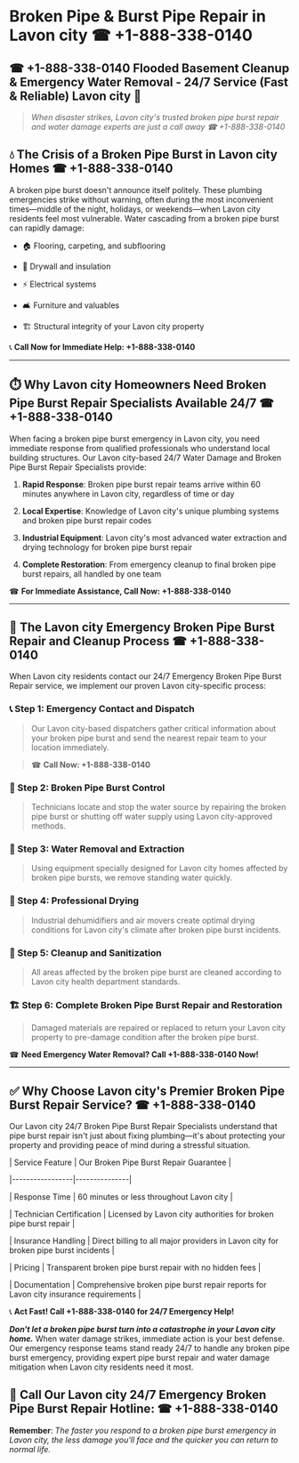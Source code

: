# Broken Pipe & Burst Pipe Repair in Lavon city ☎ +1-888-338-0140  
## ☎ +1-888-338-0140 Flooded Basement Cleanup & Emergency Water Removal - 24/7 Service (Fast & Reliable) Lavon city 🚨  

> *When disaster strikes, Lavon city's trusted broken pipe burst repair and water damage experts are just a call away ☎ +1-888-338-0140*  

## 💧 The Crisis of a Broken Pipe Burst in Lavon city Homes ☎ +1-888-338-0140  

A broken pipe burst doesn't announce itself politely. These plumbing emergencies strike without warning, often during the most inconvenient times—middle of the night, holidays, or weekends—when Lavon city residents feel most vulnerable. Water cascading from a broken pipe burst can rapidly damage:  

* 🏠 Flooring, carpeting, and subflooring  
* 🧱 Drywall and insulation  
* ⚡ Electrical systems  
* 🛋️ Furniture and valuables  
* 🏗️ Structural integrity of your Lavon city property  

📞 **Call Now for Immediate Help: +1-888-338-0140**  

---  

## ⏱️ Why Lavon city Homeowners Need Broken Pipe Burst Repair Specialists Available 24/7 ☎ +1-888-338-0140  

When facing a broken pipe burst emergency in Lavon city, you need immediate response from qualified professionals who understand local building structures. Our Lavon city-based 24/7 Water Damage and Broken Pipe Burst Repair Specialists provide:  

1. **Rapid Response**: Broken pipe burst repair teams arrive within 60 minutes anywhere in Lavon city, regardless of time or day  
2. **Local Expertise**: Knowledge of Lavon city's unique plumbing systems and broken pipe burst repair codes  
3. **Industrial Equipment**: Lavon city's most advanced water extraction and drying technology for broken pipe burst repair  
4. **Complete Restoration**: From emergency cleanup to final broken pipe burst repairs, all handled by one team  

☎ **For Immediate Assistance, Call Now: +1-888-338-0140**  

---  

## 🔧 The Lavon city Emergency Broken Pipe Burst Repair and Cleanup Process ☎ +1-888-338-0140  

When Lavon city residents contact our 24/7 Emergency Broken Pipe Burst Repair service, we implement our proven Lavon city-specific process:  

### 📞 Step 1: Emergency Contact and Dispatch  
> Our Lavon city-based dispatchers gather critical information about your broken pipe burst and send the nearest repair team to your location immediately.  
> ☎ **Call Now: +1-888-338-0140**  

### 🚿 Step 2: Broken Pipe Burst Control  
> Technicians locate and stop the water source by repairing the broken pipe burst or shutting off water supply using Lavon city-approved methods.  

### 🌊 Step 3: Water Removal and Extraction  
> Using equipment specially designed for Lavon city homes affected by broken pipe bursts, we remove standing water quickly.  

### 💨 Step 4: Professional Drying  
> Industrial dehumidifiers and air movers create optimal drying conditions for Lavon city's climate after broken pipe burst incidents.  

### 🧼 Step 5: Cleanup and Sanitization  
> All areas affected by the broken pipe burst are cleaned according to Lavon city health department standards.  

### 🏗️ Step 6: Complete Broken Pipe Burst Repair and Restoration  
> Damaged materials are repaired or replaced to return your Lavon city property to pre-damage condition after the broken pipe burst.  

☎ **Need Emergency Water Removal? Call +1-888-338-0140 Now!**  

---  

## ✅ Why Choose Lavon city's Premier Broken Pipe Burst Repair Service? ☎ +1-888-338-0140  

Our Lavon city 24/7 Broken Pipe Burst Repair Specialists understand that pipe burst repair isn't just about fixing plumbing—it's about protecting your property and providing peace of mind during a stressful situation.  

| Service Feature | Our Broken Pipe Burst Repair Guarantee |  
|-----------------|---------------|  
| Response Time | 60 minutes or less throughout Lavon city |  
| Technician Certification | Licensed by Lavon city authorities for broken pipe burst repair |  
| Insurance Handling | Direct billing to all major providers in Lavon city for broken pipe burst incidents |  
| Pricing | Transparent broken pipe burst repair with no hidden fees |  
| Documentation | Comprehensive broken pipe burst repair reports for Lavon city insurance requirements |  

📞 **Act Fast! Call +1-888-338-0140 for 24/7 Emergency Help!**  

***Don't let a broken pipe burst turn into a catastrophe in your Lavon city home.*** When water damage strikes, immediate action is your best defense. Our emergency response teams stand ready 24/7 to handle any broken pipe burst emergency, providing expert pipe burst repair and water damage mitigation when Lavon city residents need it most.  

## 📱 Call Our Lavon city 24/7 Emergency Broken Pipe Burst Repair Hotline: ☎ +1-888-338-0140  

**Remember**: *The faster you respond to a broken pipe burst emergency in Lavon city, the less damage you'll face and the quicker you can return to normal life.*